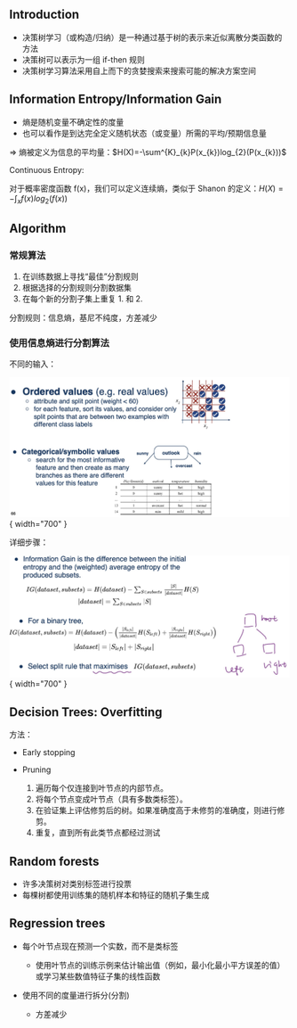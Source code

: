 ## Introduction

- 决策树学习（或构造/归纳）是一种通过基于树的表示来近似离散分类函数的方法
- 决策树可以表示为一组 if-then 规则
- 决策树学习算法采用自上而下的贪婪搜索来搜索可能的解决方案空间

## Information Entropy/Information Gain

- 熵是随机变量不确定性的度量
- 也可以看作是到达完全定义随机状态（或变量）所需的平均/预期信息量

=> 熵被定义为信息的平均量：$H(X)=-\sum^{K}_{k}P(x_{k})log_{2}(P(x_{k}))$

Continuous Entropy:

对于概率密度函数 f(x)，我们可以定义连续熵，类似于 Shanon 的定义：$H(X)=-\int_{x}{f(x)log_{2}(f(x))}$

## Algorithm

### 常规算法

1. 在训练数据上寻找“最佳”分割规则
2. 根据选择的分割规则分割数据集
3. 在每个新的分割子集上重复 1. 和 2.

分割规则：信息熵，基尼不纯度，方差减少

### 使用信息熵进行分割算法

不同的输入：

![这是图片](./img/DT1.jpg){ width="700" }


详细步骤：

![这是图片](./img/DT2.jpg){ width="700" }

## Decision Trees: Overfitting

方法：

- Early stopping
- Pruning

	1. 遍历每个仅连接到叶节点的内部节点。
	2. 将每个节点变成叶节点（具有多数类标签）。
	3. 在验证集上评估修剪后的树。如果准确度高于未修剪的准确度，则进行修剪。
	4. 重复，直到所有此类节点都经过测试


## Random forests

- 许多决策树对类别标签进行投票
- 每棵树都使用训练集的随机样本和特征的随机子集生成

## Regression trees

- 每个叶节点现在预测一个实数，而不是类标签
	- 使用叶节点的训练示例来估计输出值（例如，最小化最小平方误差的值）或学习某些数值特征子集的线性函数

- 使用不同的度量进行拆分(分割)
	- 方差减少